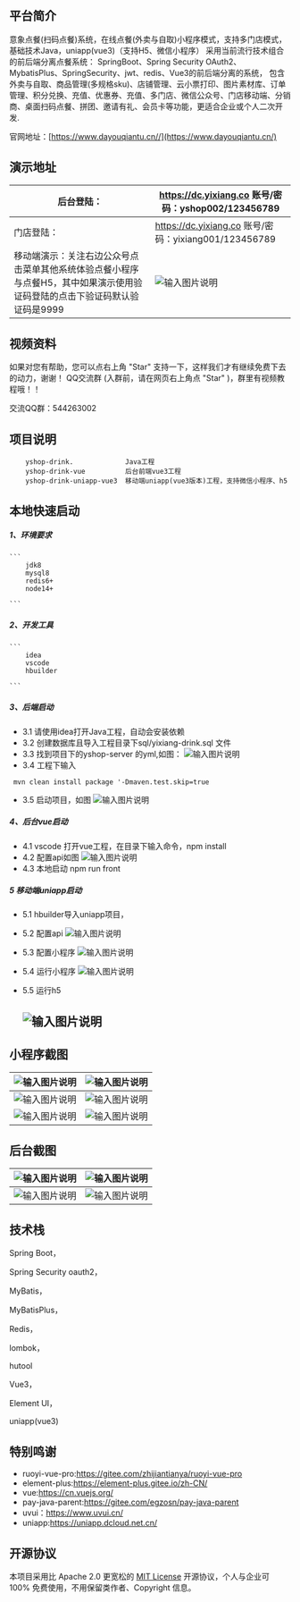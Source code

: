 

## 平台简介

意象点餐(扫码点餐)系统，在线点餐(外卖与自取)小程序模式，支持多门店模式，基础技术Java，uniapp(vue3)（支持H5、微信小程序）
采用当前流行技术组合的前后端分离点餐系统： SpringBoot、Spring Security OAuth2、MybatisPlus、SpringSecurity、jwt、redis、Vue3的前后端分离的系统， 
包含外卖与自取、商品管理(多规格sku)、店铺管理、云小票打印、图片素材库、订单管理、积分兑换、充值、优惠券、充值、多门店、微信公众号、门店移动端、分销商、桌面扫码点餐、拼团、邀请有礼、会员卡等功能，更适合企业或个人二次开发.

官网地址：[https://www.dayouqiantu.cn//](https://www.dayouqiantu.cn/)



## 演示地址

| 后台登陆：  | https://dc.yixiang.co   账号/密码：yshop002/123456789  |
|---|---|
| 门店登陆： | https://dc.yixiang.co    账号/密码：yixiang001/123456789  |
|  移动端演示：关注右边公众号点击菜单其他系统体验点餐小程序与点餐H5，其中如果演示使用验证码登陆的点击下验证码默认验证码是9999 | ![输入图片说明](./img/77a93e8c07a913b838a756abadb383b9.png) |

## 视频资料
如果对您有帮助，您可以点右上角 "Star" 支持一下，这样我们才有继续免费下去的动力，谢谢！ QQ交流群 (入群前，请在网页右上角点 "Star" )，群里有视频教程哦！！

交流QQ群：544263002

## 项目说明


```
    yshop-drink.             Java工程
    yshop-drink-vue          后台前端vue3工程
    yshop-drink-uniapp-vue3  移动端uniapp(vue3版本)工程，支持微信小程序、h5
```


## 本地快速启动
  ##### 1、环境要求

    ```
        jdk8
        mysql8
        redis6+
        node14+
    
    ```
  ##### 2、开发工具

    ```
        idea
        vscode
        hbuilder
    
    ```
 ##### 3、后端启动


-   3.1 请使用idea打开Java工程，自动会安装依赖
-   3.2 创建数据库且导入工程目录下sql/yixiang-drink.sql 文件
-   3.3 找到项目下的yshop-server 的yml,如图：
     ![输入图片说明](./img/image.png)
-   3.4 工程下输入 

   ` mvn clean install package '-Dmaven.test.skip=true`
-   3.5 启动项目，如图
    ![输入图片说明](./img/1702544439568.jpg)

##### 4、后台vue启动

 - 4.1 vscode 打开vue工程，在目录下输入命令，npm install
 - 4.2 配置api如图
 ![输入图片说明](./img/1702544756749.jpg)
 - 4.3 本地启动 npm run front

##### 5 移动端uniapp启动

  - 5.1 hbuilder导入uniapp项目，
  - 5.2 配置api
      ![输入图片说明](./img/WX20231214-171211@2x.png)
  - 5.3 配置小程序
      ![输入图片说明](./img/WX20231214-171416@2x.png)
  - 5.4 运行小程序
    ![输入图片说明](./img/WX20231214-171514@2x.png)
  - 5.5 运行h5
   
    ![输入图片说明](./img/1702545370856.jpg)
      -



## 小程序截图

| ![输入图片说明](./img/微信图片_20231211104701.jpg) | ![输入图片说明](./img/微信图片_20231211104710.jpg) |
| -------------------------------------------------- | -------------------------------------------------- |
| ![输入图片说明](./img/微信图片_20231211104713.jpg) | ![输入图片说明](./img/WechatIMG64.jpeg)            |
| ![输入图片说明](./img/WechatIMG66.jpeg)            | ![输入图片说明](./img/WechatIMG65.jpeg)            |

## 后台截图

| ![输入图片说明](./img/WX20231208-120203@2x.png) | ![输入图片说明](./img/微信图片_20231211104714.jpg) |
| ----------------------------------------------- | -------------------------------------------------- |
| ![输入图片说明](./img/WX20231208-120320@2x.png) | ![输入图片说明](./img/WX20231208-120338@2x.png)    |


## 技术栈
Spring Boot，

Spring Security oauth2，

MyBatis，

MyBatisPlus，

Redis，

lombok，

hutool

Vue3，

Element UI，

uniapp(vue3)

## 特别鸣谢


- ruoyi-vue-pro:https://gitee.com/zhijiantianya/ruoyi-vue-pro
- element-plus:https://element-plus.gitee.io/zh-CN/
- vue:https://cn.vuejs.org/
- pay-java-parent:https://gitee.com/egzosn/pay-java-parent
- uvui：https://www.uvui.cn/
- uniapp:https://uniapp.dcloud.net.cn/


## 开源协议

本项目采用比 Apache 2.0 更宽松的 [MIT License](https://gitee.com/zhijiantianya/ruoyi-vue-pro/blob/master/LICENSE) 开源协议，个人与企业可 100% 免费使用，不用保留类作者、Copyright 信息。

